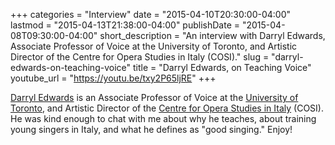 +++
categories = "Interview"
date = "2015-04-10T20:30:00-04:00"
lastmod = "2015-04-13T21:38:00-04:00"
publishDate = "2015-04-08T09:30:00-04:00"
short_description = "An interview with Darryl Edwards, Associate Professor of Voice at the University of Toronto, and Artistic Director of the Centre for Opera Studies in Italy (COSI)."
slug = "darryl-edwards-on-teaching-voice"
title = "Darryl Edwards, on Teaching Voice"
youtube_url = "https://youtu.be/txy2P65ljRE"
+++

[Darryl Edwards](http://darryledwards.ca/) is an Associate Professor of Voice at the [University of Toronto](https://www.music.utoronto.ca/), and Artistic Director of the [Centre for Opera Studies in Italy](http://www.co-si.com/) (COSI). He was kind enough to chat with me about why he teaches, about training young singers in Italy, and what he defines as "good singing." Enjoy!
